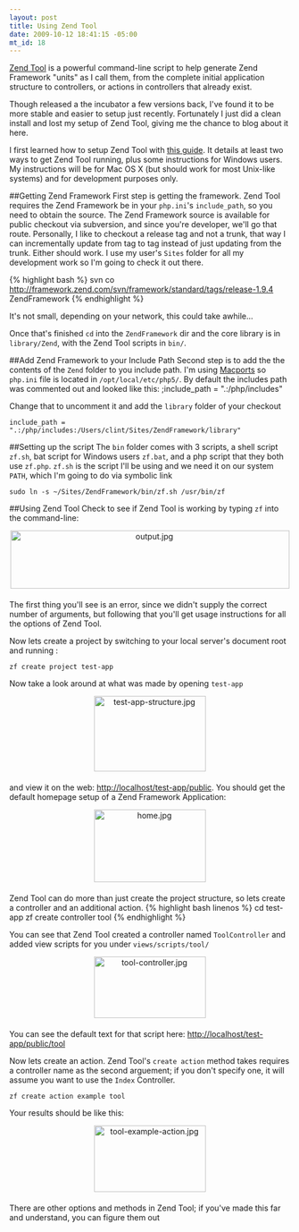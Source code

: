 ```yaml
--- 
layout: post
title: Using Zend Tool
date: 2009-10-12 18:41:15 -05:00
mt_id: 18
---
```

[Zend Tool](http://framework.zend.com/wiki/display/ZFDEV/Zend+Tool+Initiative "Zend Tool Initiative") is a powerful command-line script to help generate Zend Framework "units" as I call them, from the complete initial application structure to controllers, or actions in controllers that already exist.  

Though released a the incubator a few versions back, I've found it to be more stable and easier to setup just recently.  Fortunately I just did a clean install and lost my setup of Zend Tool, giving me the chance to blog about it here.

I first learned how to setup Zend Tool with [this guide](http://devzone.zend.com/article/3811 "Using Zend_Tool to start up your ZF Project").  It details at least two ways to get Zend Tool running, plus some instructions for Windows users.  My instructions will be for Mac OS X (but should work for most Unix-like systems) and for development purposes only.  

##Getting Zend Framework
First step is getting the framework.  Zend Tool requires the Zend Framework be in your `php.ini`'s `include_path`, so you need to obtain the source.  The Zend Framework source is available for public checkout via subversion, and since you're developer, we'll go that route.  Personally, I like to checkout a release tag and not a trunk, that way I can incrementally update from tag to tag instead of just updating from the trunk.  Either should work.  I use my user's `Sites` folder for all my development work so I'm going to check it out there.

{% highlight bash %}
svn co http://framework.zend.com/svn/framework/standard/tags/release-1.9.4 ZendFramework
{% endhighlight %}

It's not small, depending on your network, this could take awhile...

Once that's finished `cd` into the `ZendFramework` dir and the core library is in `library/Zend`, with the Zend Tool scripts in `bin/`.  


##Add Zend Framework to your Include Path
Second step is to add the the contents of the `Zend` folder to you include path.  I'm using [Macports](http://www.macports.org/ "MacPorts") so `php.ini` file is located in  `/opt/local/etc/php5/`.  By default the includes path was commented out and looked like this:
	;include_path = ".:/php/includes"

Change that to uncomment it and add the `library` folder of your checkout

	include_path = ".:/php/includes:/Users/clint/Sites/ZendFramework/library"


##Setting up the script
The `bin` folder comes with 3 scripts, a shell script `zf.sh`, bat script for Windows users `zf.bat`, and a php script that they both use `zf.php`.  `zf.sh` is the script I'll be using and we need it on our system `PATH`, which I'm going to do via symbolic link

	sudo ln -s ~/Sites/ZendFramework/bin/zf.sh /usr/bin/zf


##Using Zend Tool
Check to see if Zend Tool is working by typing `zf` into the command-line:

<img src="http://ctshryock.com/static/images/output-thumb-500x104-5.jpg" width="500" height="104" alt="output.jpg"  style="text-align: center; display: block; margin: 0 auto 20px;" />

The first thing you'll see is an error, since we didn't supply the correct number of arguments, but following that you'll get usage instructions for all the options of Zend Tool.  

Now lets create a project by switching to your local server's document root and running :

	zf create project test-app

Now take a look around at what was made by opening `test-app`

<img src="http://ctshryock.com/static/images/test-app-structure-thumb-200x135-8.jpg" width="200" height="135" alt="test-app-structure.jpg"  style="text-align: center; display: block; margin: 0 auto 20px;" />

and view it on the web: [http://localhost/test-app/public](http://localhost/test-app/public "Test app on your local server").  You should get the default homepage setup of a Zend Framework Application:

<img src="http://ctshryock.com/static/images/home-thumb-200x130-11.jpg" width="200" height="130" alt="home.jpg"  style="text-align: center; display: block; margin: 0 auto 20px;" />

Zend Tool can do more than just create the project structure, so lets create a controller and an additional action.
{% highlight bash linenos %}
	cd test-app
	zf create controller tool
{% endhighlight %}

You can see that Zend Tool created a controller named `ToolController` and added view scripts for you under `views/scripts/tool/`

<img src="http://ctshryock.com/static/images/tool-controller-thumb-200x110-14.jpg" width="200" height="110" alt="tool-controller.jpg"  style="text-align: center; display: block; margin: 0 auto 20px;" />

You can see the default text for that script here: [http://localhost/test-app/public/tool](http://localhost/test-app/public/tool "Tool Controller")

Now lets create an action.  Zend Tool's `create action` method takes requires a controller name as the second arguement; if you don't specify one, it will assume you want to use the `Index` Controller.  

	zf create action example tool

Your results should be like this:

<img src="http://ctshryock.com/static/images/tool-example-action-thumb-200x119-17.jpg" width="200" height="119" alt="tool-example-action.jpg"  style="text-align: center; display: block; margin: 0 auto 20px;" />

There are other options and methods in Zend Tool; if you've made this far and understand, you can figure them out 
